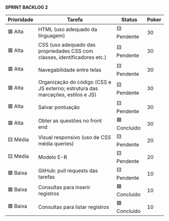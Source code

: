 **SPRINT BACKLOG 2**

| Prioridade        | Tarefa                                                                                                  | Status          | Poker |
|-------------------|---------------------------------------------------------------------------------------------------------|------------------|--------|
| 🟥 Alta           | HTML (uso adequado da linguagem)                                                                       | 🟨 Pendente     | 30      |
| 🟥 Alta           | CSS (uso adequado das propriedades CSS com classes, identificadores etc.)                              | 🟨 Pendente     | 30      |
| 🟥 Alta           | Navegabilidade entre telas                                                                             | 🟨 Pendente     | 30      |
| 🟥 Alta           | Organização do código (CSS e JS externo; estrutura das marcações, estilos e JS)                        | 🟨 Pendente     | 30      |
| 🟥 Alta           | Salvar pontuação                                                                                       | 🟨 Pendente     | 30      |
| 🟥 Alta           | Obter as questões no front end                                                                         | 🟩 Concluído    | 30      |
| 🟨 Média          | Visual responsivo (uso de CSS média queries)                                                           | 🟨 Pendente     | 20      |
| 🟨 Média          | Modelo E-R                                                                                             | 🟨 Pendente     | 20      |
| 🟩 Baixa          | GitHub: pull requests das tarefas                                                                      | 🟨 Pendente     | 10      |
| 🟩 Baixa          | Consultas para inserir registros                                                                       | 🟩 Concluído    | 10      |
| 🟩 Baixa          | Consultas para listar registros                                                                        | 🟩 Concluído    | 10      |
